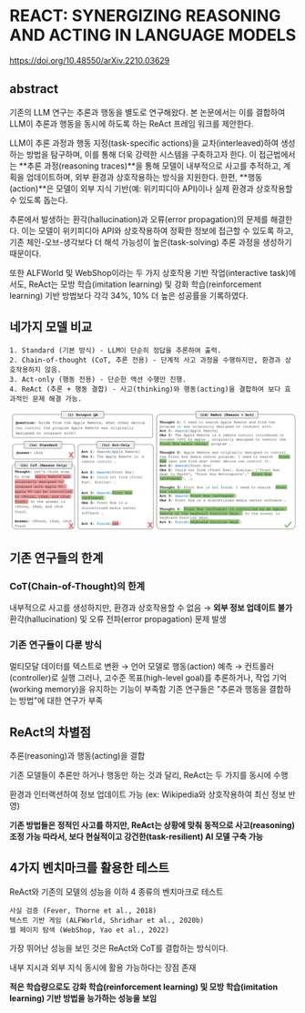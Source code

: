 # REACT: SYNERGIZING REASONING AND ACTING IN LANGUAGE MODELS

https://doi.org/10.48550/arXiv.2210.03629

## abstract
기존의 LLM 연구는 추론과 행동을 별도로 연구해왔다. 본 논문에서는 이를 결합하여 LLM이 추론과 행동을 동시에 하도록 하는 ReAct 프레임 워크를 제안한다. 

LLM이 추론 과정과 행동 지정(task-specific actions)을 교차(interleaved)하여 생성하는 방법을 탐구하며, 이를 통해 더욱 강력한 시스템을 구축하고자 한다. 이 접근법에서는 **추론 과정(reasoning traces)**을 통해 모델이 내부적으로 사고를 추적하고, 계획을 업데이트하며, 외부 환경과 상호작용하는 방식을 지원한다. 한편, **행동(action)**은 모델이 외부 지식 기반(예: 위키피디아 API)이나 실제 환경과 상호작용할 수 있도록 돕는다.

추론에서 발생하는 환각(hallucination)과 오류(error propagation)의 문제를 해결한다. 이는 모델이 위키피디아 API와 상호작용하여 정확한 정보에 접근할 수 있도록 하고, 기존 체인-오브-생각보다 더 해석 가능성이 높은(task-solving) 추론 과정을 생성하기 때문이다.

또한 ALFWorld 및 WebShop이라는 두 가지 상호작용 기반 작업(interactive task)에서도, ReAct는 모방 학습(imitation learning) 및 강화 학습(reinforcement learning) 기반 방법보다 각각 34%, 10% 더 높은 성공률을 기록하였다.

## 네가지 모델 비교
```
1. Standard (기본 방식) - LLM이 단순히 정답을 추론하여 출력.
2. Chain-of-thought (CoT, 추론 전용) - 단계적 사고 과정을 수행하지만, 환경과 상호작용하지 않음.
3. Act-only (행동 전용) - 단순한 액션 수행만 진행.
4. ReAct (추론 + 행동 결합) - 사고(thinking)와 행동(acting)을 결합하여 보다 효과적인 문제 해결 가능.
```

![what can do ReAct](images/LLM_agent_example_ReAct.png)

## 기존 연구들의 한계
### CoT(Chain-of-Thought)의 한계
내부적으로 사고를 생성하지만, 환경과 상호작용할 수 없음 → **외부 정보 업데이트 불가**
환각(hallucination) 및 오류 전파(error propagation) 문제 발생

### 기존 연구들이 다룬 방식
멀티모달 데이터를 텍스트로 변환 → 언어 모델로 행동(action) 예측 → 컨트롤러(controller)로 실행
그러나, 고수준 목표(high-level goal)를 추론하거나, 작업 기억(working memory)을 유지하는 기능이 부족함
기존 연구들은 "추론과 행동을 결합하는 방법"에 대한 연구가 부족

## ReAct의 차별점 
추론(reasoning)과 행동(acting)을 결합

기존 모델들이 추론만 하거나 행동만 하는 것과 달리, ReAct는 두 가지를 동시에 수행

환경과 인터랙션하여 정보 업데이트 가능 (ex: Wikipedia와 상호작용하여 최신 정보 반영)

**기존 방법들은 정적인 사고를 하지만, ReAct는 상황에 맞춰 동적으로 사고(reasoning) 조정 가능
따라서, 보다 현실적이고 강건한(task-resilient) AI 모델 구축 가능**

## 4가지 벤치마크를 활용한 테스트
ReAct와 기존의 모델의 성능을 이하 4 종류의 벤치마크로 테스트
```질문 응답 (HotPotQA, Yang et al., 2018)
사실 검증 (Fever, Thorne et al., 2018)
텍스트 기반 게임 (ALFWorld, Shridhar et al., 2020b)
웹 페이지 탐색 (WebShop, Yao et al., 2022)
```
가장 뛰어난 성능을 보인 것은 ReAct와 CoT를 결합하는 방식이다.

내부 지시과 외부 지식 동시에 활용 가능하다는 장점 존재

**적은 학습량으로도 강화 학습(reinforcement learning) 및 모방 학습(imitation learning) 기반 방법을 능가하는 성능을 보임**
